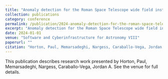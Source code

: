```yaml
---
title: "Anomaly detection for the Roman Space Telescope wide field instrument’s science data processing pipeline"
collection: publications
category: conference
permalink: /publication/2024-anomaly-detection-for-the-roman-space-telescope-wide-field-instruments-science-data-processing-pipeline
excerpt: "Anomaly detection for the Roman Space Telescope wide field instrument’s science data processing pipeline by Horton, Paul et al."
date: 2024-01-01
venue: "Software and Cyberinfrastructure for Astronomy VIII"
paperurl: ""
citation: "Horton, Paul, Memarsadeghi, Nargess, Caraballo-Vega, Jordan A (2024). "Anomaly detection for the Roman Space Telescope wide field instrument’s science data processing pipeline." <i>Software and Cyberinfrastructure for Astronomy VIII</i>."
---
```


This publication describes research work presented by Horton, Paul, Memarsadeghi, Nargess, Caraballo-Vega, Jordan A. See the venue for full details.
